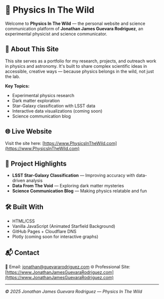 # 🌌 Physics In The Wild

Welcome to **Physics In The Wild** — the personal website and science communication platform of **Jonathan James Guevara Rodriguez**, an experimental physicist and science communicator.

## 🔭 About This Site
This site serves as a portfolio for my research, projects, and outreach work in physics and astronomy. It's built to share complex scientific ideas in accessible, creative ways — because physics belongs in the wild, not just the lab.

**Key Topics:**
- Experimental physics research
- Dark matter exploration
- Star-Galaxy classification with LSST data
- Interactive data visualizations (coming soon)
- Science communication blog

## 🌐 Live Website
Visit the site here: [https://www.PhysicsInTheWild.com](https://www.PhysicsInTheWild.com)

## 📁 Project Highlights
- **LSST Star-Galaxy Classification** — Improving accuracy with data-driven analysis
- **Data From The Void** — Exploring dark matter mysteries
- **Science Communication Blog** — Making physics relatable and fun

## 🛠️ Built With
- HTML/CSS
- Vanilla JavaScript (Animated Starfield Background)
- GitHub Pages + Cloudflare DNS
- Plotly (coming soon for interactive graphs)

## 📬 Contact
📧 Email: [jonathan@guevararodriguez.com](mailto:jonathan@guevararodriguez.com)
🌐 Professional Site: [https://www.JonathanJamesGuevaraRodriguez.com](https://www.JonathanJamesGuevaraRodriguez.com)

---

_© 2025 Jonathan James Guevara Rodriguez — Physics In The Wild_
